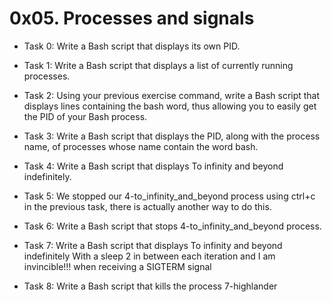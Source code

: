 # 0x05. Processes and signals

- Task 0:
Write a Bash script that displays its own PID.

- Task 1:
Write a Bash script that displays a list of currently running processes.

- Task 2:
Using your previous exercise command, write a Bash script that displays lines containing the bash word, thus allowing you to easily get the PID of your Bash process.

- Task 3:
Write a Bash script that displays the PID, along with the process name, of processes whose name contain the word bash.

- Task 4:
Write a Bash script that displays To infinity and beyond indefinitely.

- Task 5:
We stopped our 4-to_infinity_and_beyond process using ctrl+c in the previous task, there is actually another way to do this.

- Task 6:
Write a Bash script that stops 4-to_infinity_and_beyond process.

- Task 7:
Write a Bash script that displays To infinity and beyond indefinitely With a sleep 2 in between each iteration and I am invincible!!! when receiving a SIGTERM signal

- Task 8:
Write a Bash script that kills the process 7-highlander
